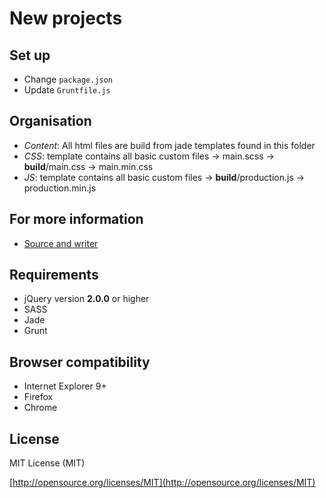 # New projects

## Set up
- Change `package.json`
- Update `Gruntfile.js`

## Organisation
- *Content*: All html files are build from jade templates found in this folder
- *CSS*: template contains all basic custom files -> main.scss -> **build**/main.css -> main.min.css
- *JS*: template contains all basic custom files -> **build**/production.js -> production.min.js

## For more information
- [Source and writer](http://kenvandamme.be/d&d/)

## Requirements
- jQuery version **2.0.0** or higher
- SASS
- Jade
- Grunt

## Browser compatibility
- Internet Explorer 9+
- Firefox
- Chrome

## License
MIT License (MIT)

[http://opensource.org/licenses/MIT](http://opensource.org/licenses/MIT)
